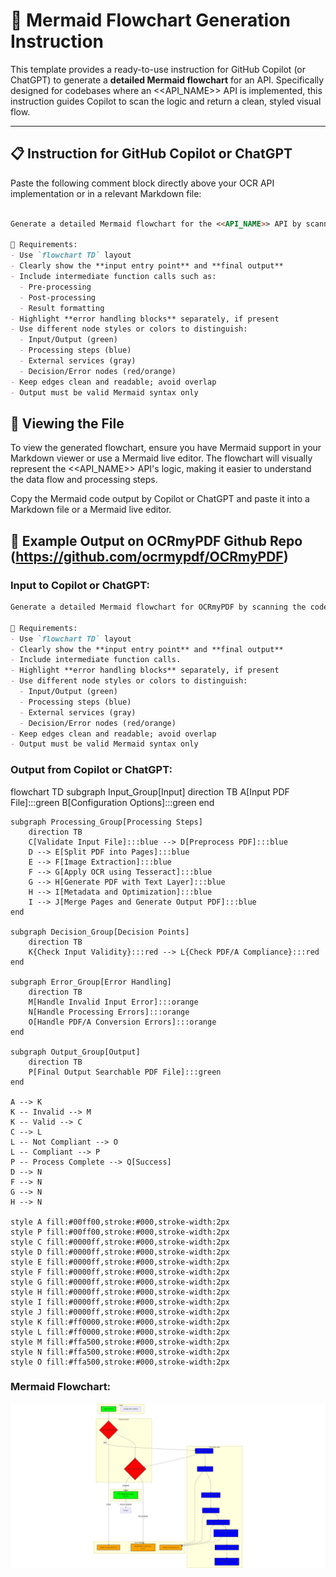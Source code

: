 # 🧠 Mermaid Flowchart Generation Instruction

This template provides a ready-to-use instruction for GitHub Copilot (or ChatGPT) to generate a **detailed Mermaid flowchart** for an API. Specifically designed for codebases where an <<API_NAME>> API is implemented, this instruction guides Copilot to scan the logic and return a clean, styled visual flow.

---

## 📋 Instruction for GitHub Copilot or ChatGPT

Paste the following comment block directly above your OCR API implementation or in a relevant Markdown file:

```md

Generate a detailed Mermaid flowchart for the <<API_NAME>> API by scanning the code and identifying the key functional calls involved in the input processing and output generation.

🎯 Requirements:
- Use `flowchart TD` layout
- Clearly show the **input entry point** and **final output**
- Include intermediate function calls such as:
  - Pre-processing
  - Post-processing
  - Result formatting
- Highlight **error handling blocks** separately, if present
- Use different node styles or colors to distinguish:
  - Input/Output (green)
  - Processing steps (blue)
  - External services (gray)
  - Decision/Error nodes (red/orange)
- Keep edges clean and readable; avoid overlap
- Output must be valid Mermaid syntax only

```

## 📝 Viewing the File
To view the generated flowchart, ensure you have Mermaid support in your Markdown viewer or use a Mermaid live editor. The flowchart will visually represent the <<API_NAME>> API's logic, making it easier to understand the data flow and processing steps.

Copy the Mermaid code output by Copilot or ChatGPT and paste it into a Markdown file or a Mermaid live editor.

## 🌟 Example Output on OCRmyPDF Github Repo (https://github.com/ocrmypdf/OCRmyPDF)

### Input to Copilot or ChatGPT:

```md
Generate a detailed Mermaid flowchart for OCRmyPDF by scanning the code and identifying the key functional calls involved in the input processing and output generation.

🎯 Requirements:
- Use `flowchart TD` layout
- Clearly show the **input entry point** and **final output**
- Include intermediate function calls.
- Highlight **error handling blocks** separately, if present
- Use different node styles or colors to distinguish:
  - Input/Output (green)
  - Processing steps (blue)
  - External services (gray)
  - Decision/Error nodes (red/orange)
- Keep edges clean and readable; avoid overlap
- Output must be valid Mermaid syntax only
```

### Output from Copilot or ChatGPT:

flowchart TD
    subgraph Input_Group[Input]
        direction TB
        A[Input PDF File]:::green
        B[Configuration Options]:::green
    end

    subgraph Processing_Group[Processing Steps]
        direction TB
        C[Validate Input File]:::blue --> D[Preprocess PDF]:::blue
        D --> E[Split PDF into Pages]:::blue
        E --> F[Image Extraction]:::blue
        F --> G[Apply OCR using Tesseract]:::blue
        G --> H[Generate PDF with Text Layer]:::blue
        H --> I[Metadata and Optimization]:::blue
        I --> J[Merge Pages and Generate Output PDF]:::blue
    end

    subgraph Decision_Group[Decision Points]
        direction TB
        K{Check Input Validity}:::red --> L{Check PDF/A Compliance}:::red
    end

    subgraph Error_Group[Error Handling]
        direction TB
        M[Handle Invalid Input Error]:::orange
        N[Handle Processing Errors]:::orange
        O[Handle PDF/A Conversion Errors]:::orange
    end

    subgraph Output_Group[Output]
        direction TB
        P[Final Output Searchable PDF File]:::green
    end

    A --> K
    K -- Invalid --> M
    K -- Valid --> C
    C --> L
    L -- Not Compliant --> O
    L -- Compliant --> P
    P -- Process Complete --> Q[Success]
    D --> N
    F --> N
    G --> N
    H --> N

    style A fill:#00ff00,stroke:#000,stroke-width:2px
    style P fill:#00ff00,stroke:#000,stroke-width:2px
    style C fill:#0000ff,stroke:#000,stroke-width:2px
    style D fill:#0000ff,stroke:#000,stroke-width:2px
    style E fill:#0000ff,stroke:#000,stroke-width:2px
    style F fill:#0000ff,stroke:#000,stroke-width:2px
    style G fill:#0000ff,stroke:#000,stroke-width:2px
    style H fill:#0000ff,stroke:#000,stroke-width:2px
    style I fill:#0000ff,stroke:#000,stroke-width:2px
    style J fill:#0000ff,stroke:#000,stroke-width:2px
    style K fill:#ff0000,stroke:#000,stroke-width:2px
    style L fill:#ff0000,stroke:#000,stroke-width:2px
    style M fill:#ffa500,stroke:#000,stroke-width:2px
    style N fill:#ffa500,stroke:#000,stroke-width:2px
    style O fill:#ffa500,stroke:#000,stroke-width:2px


### Mermaid Flowchart:

![Mermaid flowchart showing OCRmyPDF processing steps, decision points, and error handling.](./OCRmyPDF_workflow_mermaid.png)